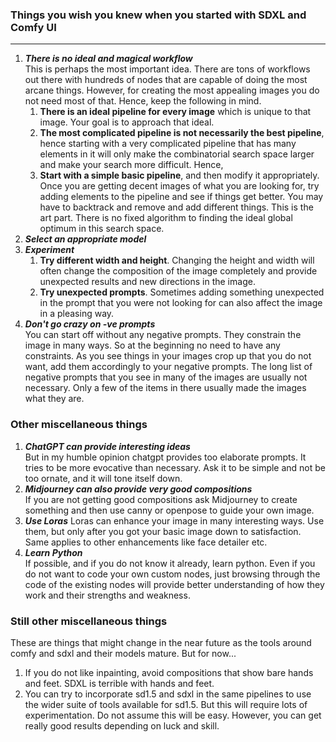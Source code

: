 ### Things you wish you knew when you started with SDXL and Comfy UI

___________________

1. ***There is no ideal and magical workflow***  
   This is perhaps the most important idea. There are tons of workflows out there with hundreds of nodes that are capable of doing the most arcane things. However, for creating the most appealing images you do not need most of that. Hence, keep the following in mind.
   1. **There is an ideal pipeline for every image** which is unique to that image. Your goal is to approach that ideal.  
   2. **The most complicated pipeline is not necessarily the best pipeline**, hence starting with a very complicated pipeline that has many elements in it will only make the combinatorial search space larger and make your search more difficult. Hence,
   3. **Start with a simple basic pipeline**, and then modify it appropriately. Once you are getting decent images of what you are looking for, try adding elements to the pipeline and see if things get better. You may have to backtrack and remove and add different things. This is the art part. There is no fixed algorithm to finding the ideal global optimum in this search space. 
2. ***Select an appropriate model***
3. ***Experiment***
   1. **Try different width and height**. Changing the height and width will often change the composition of the image completely and provide unexpected results and new directions in the image. 
   2. **Try unexpected prompts**. Sometimes adding something unexpected in the prompt that you were not looking for can also affect the image in a pleasing way. 
4. ***Don't go crazy on -ve prompts***  
   You can start off without any negative prompts. They constrain the image in many ways. So at the beginning no need to have any constraints. As you see things in your images crop up that you do not want, add them accordingly to your negative prompts. The long list of negative prompts that you see in many of the images are usually not necessary. Only a few of the items in there usually made the images what they are. 

### Other miscellaneous things

1. ***ChatGPT can provide interesting ideas***  
   But in my humble opinion chatgpt provides too elaborate prompts. It tries to be more evocative than necessary. Ask it to be simple and not be too ornate, and it will tone itself down. 
2. ***Midjourney can also provide very good compositions***  
   If you are not getting good compositions ask Midjourney to create something and then use canny or openpose to guide your own image.
3. ***Use Loras***
   Loras can enhance your image in many interesting ways. Use them, but only after you got your basic image down to satisfaction. Same applies to other enhancements like face detailer etc.  
4. ***Learn Python***  
   If possible, and if you do not know it already, learn python. Even if you do not want to code your own custom nodes, just browsing through the code of the existing nodes will provide better understanding of how they work and their strengths and weakness. 


### Still other miscellaneous things

These are things that might change in the near future as the tools around comfy and sdxl and their models mature. But for now...

1. If you do not like inpainting, avoid compositions that show bare hands and feet. SDXL is terrible with hands and feet. 
2. You can try to incorporate sd1.5 and sdxl in the same pipelines to use the wider suite of tools available for sd1.5. But this will require lots of experimentation. Do not assume this will be easy. However, you can get really good results depending on luck and skill.  